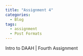 ```yaml
---
title: "Assignment 4"
categories:
  - Blog
tags:
  - assignment
  - Post Formats
---
```

Intro to DAAH | Fourth Assignment